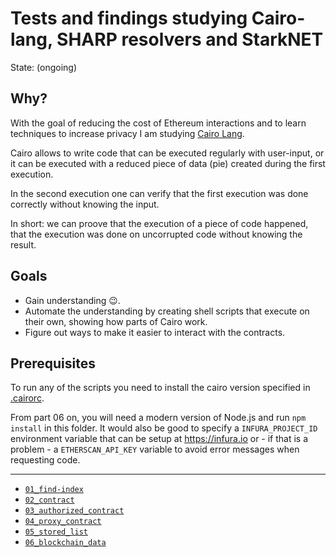 # Tests and findings studying Cairo-lang, SHARP resolvers and StarkNET

State: (ongoing)

## Why?

With the goal of reducing the cost of Ethereum interactions and to
learn techniques to increase privacy I am studying [Cairo Lang](https://www.cairo-lang.org/docs/index.html).

Cairo allows to write code that can be executed regularly with user-input,
or it can be executed with a reduced piece of data (pie) created during the first execution.

In the second execution one can verify that the first execution was done correctly
without knowing the input.

In short: we can proove that the execution of a piece of code happened, that the execution
was done on uncorrupted code without knowing the result.

## Goals

- Gain understanding :wink:.
- Automate the understanding by creating shell scripts that execute on their own, showing how parts of Cairo work.
- Figure out ways to make it easier to interact with the contracts.

## Prerequisites

To run any of the scripts you need to install the cairo version specified in [.cairorc](./.cairorc).

From part 06 on, you will need a modern version of Node.js and run `npm install` in this folder.  It would also be good to specify a `INFURA_PROJECT_ID` environment variable that can be setup at https://infura.io or - if that is a problem - a `ETHERSCAN_API_KEY` variable to avoid error messages when requesting code.

---

- [`01_find-index`](./01_find-index/Readme.md)
- [`02_contract`](./02_contract/Readme.md)
- [`03_authorized_contract`](./03_authorized_contract/Readme.md)
- [`04_proxy_contract`](./04_proxy_contract/Readme.md)
- [`05_stored_list`](./05_stored_list/Readme.md)
- [`06_blockchain_data`](./06_blockchain_data/Readme.md)
